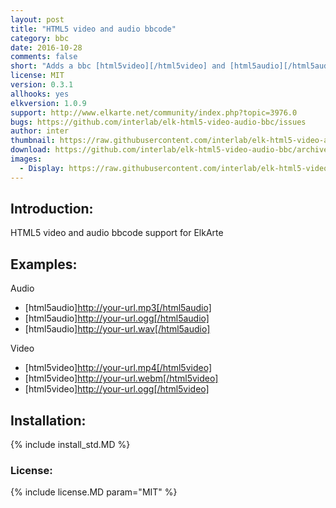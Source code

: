 ```yaml
---
layout: post
title: "HTML5 video and audio bbcode"
category: bbc
date: 2016-10-28
comments: false
short: "Adds a bbc [html5video][/html5video] and [html5audio][/html5audio] codes to the editor"
license: MIT
version: 0.3.1
allhooks: yes
elkversion: 1.0.9
support: http://www.elkarte.net/community/index.php?topic=3976.0
bugs: https://github.com/interlab/elk-html5-video-audio-bbc/issues
author: inter
thumbnail: https://raw.githubusercontent.com/interlab/elk-html5-video-audio-bbc/master/display-example.png
download: https://github.com/interlab/elk-html5-video-audio-bbc/archive/master.zip
images:
  - Display: https://raw.githubusercontent.com/interlab/elk-html5-video-audio-bbc/master/display-example.png
---
```


## Introduction:
HTML5 video and audio bbcode support for ElkArte

## Examples:
Audio
- [html5audio]http://your-url.mp3[/html5audio]
- [html5audio]http://your-url.ogg[/html5audio]
- [html5audio]http://your-url.wav[/html5audio]

Video
- [html5video]http://your-url.mp4[/html5video]
- [html5video]http://your-url.webm[/html5video]
- [html5video]http://your-url.ogg[/html5video]

## Installation:
{% include install_std.MD %}

### License:
{% include license.MD param="MIT" %}
